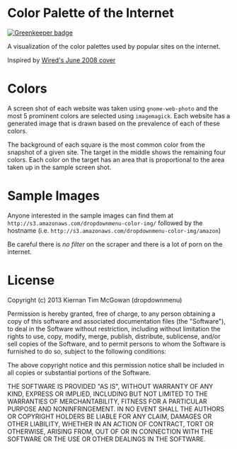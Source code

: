 Color Palette of the Internet
===

[![Greenkeeper badge](https://badges.greenkeeper.io/kiernanmcgowan/webcolor.svg)](https://greenkeeper.io/)

A visualization of the color palettes used by popular sites on the internet.

Inspired by [Wired's June 2008 cover](http://hint.fm/projects/wired2008/)

Colors
====

A screen shot of each website was taken using `gnome-web-photo` and the most 5 prominent colors are selected using `imagemagick`. Each website has a generated image that is drawn based on the prevalence of each of these colors.

The background of each square is the most common color from the snapshot of a given site. The target in the middle shows the remaining four colors. Each color on the target has an area that is proportional to the area taken up in the sample screen shot.

Sample Images
===

Anyone interested in the sample images can find them at `http://s3.amazonaws.com/dropdownmenu-color-img/` followed by the hostname (i.e. `http://s3.amazonaws.com/dropdownmenu-color-img/amazon`)

Be careful there is _no filter_ on the scraper and there is a lot of porn on the internet.

License
===

Copyright (c) 2013 Kiernan Tim McGowan (dropdownmenu)

Permission is hereby granted, free of charge, to any person obtaining a copy of this software and associated documentation files (the "Software"), to deal in the Software without restriction, including without limitation the rights to use, copy, modify, merge, publish, distribute, sublicense, and/or sell copies of the Software, and to permit persons to whom the Software is furnished to do so, subject to the following conditions:

The above copyright notice and this permission notice shall be included in all copies or substantial portions of the Software.

THE SOFTWARE IS PROVIDED "AS IS", WITHOUT WARRANTY OF ANY KIND, EXPRESS OR IMPLIED, INCLUDING BUT NOT LIMITED TO THE WARRANTIES OF MERCHANTABILITY, FITNESS FOR A PARTICULAR PURPOSE AND NONINFRINGEMENT. IN NO EVENT SHALL THE AUTHORS OR COPYRIGHT HOLDERS BE LIABLE FOR ANY CLAIM, DAMAGES OR OTHER LIABILITY, WHETHER IN AN ACTION OF CONTRACT, TORT OR OTHERWISE, ARISING FROM, OUT OF OR IN CONNECTION WITH THE SOFTWARE OR THE USE OR OTHER DEALINGS IN THE SOFTWARE.